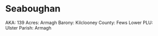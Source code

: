 # Seaboughan

AKA: 139
Acres: Armagh
Barony: Kilclooney
County: Fews Lower
PLU: Ulster
Parish: Armagh